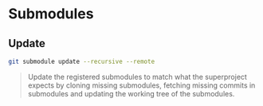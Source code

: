 # Submodules

## Update

```sh
git submodule update --recursive --remote
```

> Update the registered submodules to match what the superproject
> expects by cloning missing submodules, fetching missing commits in
> submodules and updating the working tree of the submodules.
